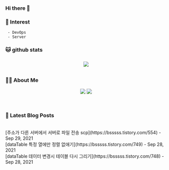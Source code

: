 
### Hi there 👋   

### 📖   Interest   
     - DevOps   
     - Server  

###  🐱 github stats  

<div id="main" align="center">
    <img src="https://github-readme-stats.vercel.app/api?username=qpyu66&hide=stars,contribs&count_private=true&show_icons=true"
        style="height: auto; margin-left: 20px; margin-right: 20px; padding: 10px;"/>
</div>

###  💁‍♀️ About Me  
<p align="center">
    <a href="https://bsssss.tistory.com/"><img src="https://img.shields.io/badge/Blog-FF5722?style=flat-square&logo=Blogger&logoColor=white"/></a>
    <a href="mailto:qpyu66@gmail.com"><img src="https://img.shields.io/badge/Gmail-d14836?style=flat-square&logo=Gmail&logoColor=white&link=qpyu66@gmail.com"/></a>
</p>

<br>

### 📕 Latest Blog Posts   
<br>
[주소가 다른 서버에서 서버로 파일 전송 scp](https://bsssss.tistory.com/554) - Sep 29, 2021<br>
[dataTable 특정 열에만 정렬 없애기](https://bsssss.tistory.com/749) - Sep 28, 2021<br>
[dataTable 데이터 변경시 테이블 다시 그리기](https://bsssss.tistory.com/748) - Sep 28, 2021<br>
